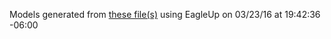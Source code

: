 Models generated from [these file(s)](https://raw.github.com/sparkfun/MPU-6050_Breakout/b44970f5f1c3fa00e20a8ec7de29b02b293b55dc/Hardware/Triple_Axis_Accelerometer_-_Gyro_Breakout_-_MPU-6050.brd) using EagleUp on 03/23/16 at 19:42:36 -06:00
